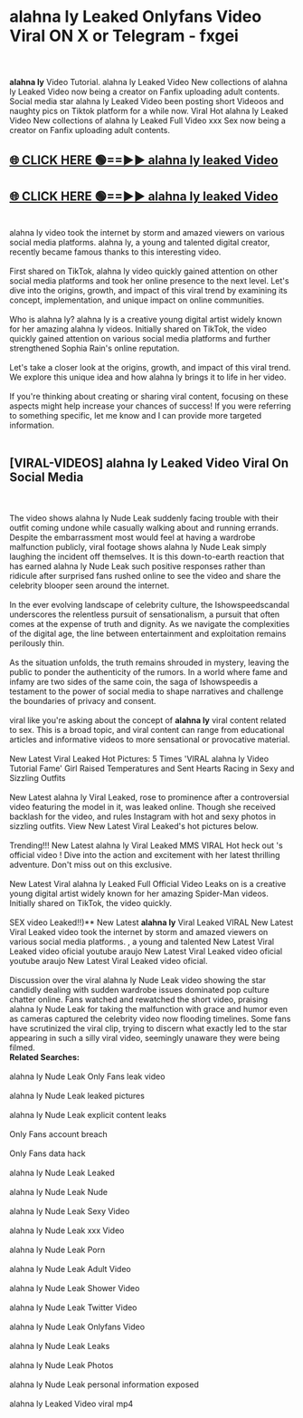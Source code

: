 <h1> alahna ly Leaked Onlyfans Video Viral ON X or Telegram - fxgei </h1>

# 
<br>
<strong>alahna ly</strong> Video Tutorial. alahna ly Leaked Video New collections of  alahna ly Leaked Video now being a creator on Fanfix uploading adult contents. Social media star alahna ly Leaked Video been posting short Videoos and naughty pics on Tiktok platform for a while now. Viral Hot alahna ly Leaked Video New collections of alahna ly Leaked Full Video xxx Sex now being a creator on Fanfix uploading adult contents.
<br>

## [🌐 CLICK HERE 🟢==►► alahna ly leaked Video ](https://onlyclips.site?title=alahna_ly&ref=git)


## [🌐 CLICK HERE 🟢==►► alahna ly leaked Video ](https://onlyclips.site?title=alahna_ly&ref=git)

<br>
alahna ly video took the internet by storm and amazed viewers on various social media platforms. alahna ly, a young and talented digital creator, recently became famous thanks to this interesting video.
<br><br>
First shared on TikTok, alahna ly video quickly gained attention on other social media platforms and took her online presence to the next level. Let's dive into the origins, growth, and impact of this viral trend by examining its concept, implementation, and unique impact on online communities.
<br><br>
Who is alahna ly? alahna ly is a creative young digital artist widely known for her amazing alahna ly videos. Initially shared on TikTok, the video quickly gained attention on various social media platforms and further strengthened Sophia Rain's online reputation.
<br><br>
Let's take a closer look at the origins, growth, and impact of this viral trend. We explore this unique idea and how alahna ly brings it to life in her video.
<br><br>
If you're thinking about creating or sharing viral content, focusing on these aspects might help increase your chances of success! If you were referring to something specific, let me know and I can provide more targeted information.
<br><br>
<h2>[VIRAL-VIDEOS] alahna ly Leaked Video Viral On Social Media</h2>
<br><br>
The video shows alahna ly Nude Leak suddenly facing trouble with their outfit coming undone while casually walking about and running errands. Despite the embarrassment most would feel at having a wardrobe malfunction publicly, viral footage shows alahna ly Nude Leak simply laughing the incident off themselves. It is this down-to-earth reaction that has earned alahna ly Nude Leak such positive responses rather than ridicule after surprised fans rushed online to see the video and share the celebrity blooper seen around the internet.
<br><br>
In the ever evolving landscape of celebrity culture, the Ishowspeedscandal underscores the relentless pursuit of sensationalism, a pursuit that often comes at the expense of truth and dignity. As we navigate the complexities of the digital age, the line between entertainment and exploitation remains perilously thin.
<br><br>
As the situation unfolds, the truth remains shrouded in mystery, leaving the public to ponder the authenticity of the rumors. In a world where fame and infamy are two sides of the same coin, the saga of Ishowspeedis a testament to the power of social media to shape narratives and challenge the boundaries of privacy and consent.
<br><br>
viral like you're asking about the concept of <strong>alahna ly</strong> viral content related to sex. This is a broad topic, and viral content can range from educational articles and informative videos to more sensational or provocative material.
<br><br>
New Latest Viral Leaked Hot Pictures: 5 Times 'VIRAL alahna ly Video Tutorial Fame' Girl Raised Temperatures and Sent Hearts Racing in Sexy and Sizzling Outfits
<br><br>
New Latest alahna ly Viral Leaked, rose to prominence after a controversial video featuring the model in it, was leaked online. Though she received backlash for the video, and rules Instagram with hot and sexy photos in sizzling outfits. View New Latest Viral Leaked's hot pictures below.
<br><br>
Trending!!! New Latest alahna ly Viral Leaked MMS VIRAL Hot heck out 's official video ! Dive into the action and excitement with her latest thrilling adventure. Don't miss out on this exclusive.
<br><br>
New Latest Viral alahna ly Leaked Full Official Video Leaks on  is a creative young digital artist widely known for her amazing Spider-Man videos. Initially shared on TikTok, the video quickly.
<br><br>
SEX video Leaked!!)** New Latest <strong>alahna ly</strong> Viral Leaked VIRAL New Latest Viral Leaked video took the internet by storm and amazed viewers on various social media platforms. , a young and talented New Latest Viral Leaked video oficial youtube araujo New Latest Viral Leaked video oficial youtube araujo New Latest Viral Leaked video oficial.
<br><br>
Discussion over the viral alahna ly Nude Leak video showing the star candidly dealing with sudden wardrobe issues dominated pop culture chatter online. Fans watched and rewatched the short video, praising alahna ly Nude Leak for taking the malfunction with grace and humor even as cameras captured the celebrity video now flooding timelines. Some fans have scrutinized the viral clip, trying to discern what exactly led to the star appearing in such a silly viral video, seemingly unaware they were being filmed.
<br>
<strong>Related Searches:</strong>
<br><br>
alahna ly Nude Leak Only Fans leak video
<br><br>
alahna ly Nude Leak leaked pictures
<br><br>
alahna ly Nude Leak explicit content leaks
<br><br>
Only Fans account breach
<br><br>
Only Fans data hack
<br><br>
alahna ly Nude Leak Leaked
<br><br>
alahna ly Nude Leak Nude
<br><br>
alahna ly Nude Leak Sexy Video
<br><br>
alahna ly Nude Leak xxx Video
<br><br>
alahna ly Nude Leak Porn
<br><br>
alahna ly Nude Leak Adult Video
<br><br>
alahna ly Nude Leak Shower Video
<br><br>
alahna ly Nude Leak Twitter Video
<br><br>
alahna ly Nude Leak Onlyfans Video
<br><br>
alahna ly Nude Leak Leaks
<br><br>
alahna ly Nude Leak Photos
<br><br>
alahna ly Nude Leak personal information exposed
<br><br>
alahna ly Leaked Video viral mp4